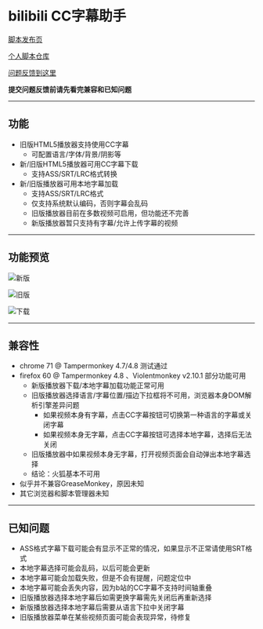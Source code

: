 bilibili CC字幕助手
=======================

[脚本发布页](https://greasyfork.org/scripts/378513)

[个人脚本仓库](https://github.com/indefined/UserScripts)

[问题反馈到这里](https://github.com/indefined/UserScripts/issues)

**提交问题反馈前请先看完兼容和已知问题**

-------------------------
## 功能

- 旧版HTML5播放器支持使用CC字幕
  - 可配置语言/字体/背景/阴影等
- 新/旧版HTML5播放器可用CC字幕下载
  - 支持ASS/SRT/LRC格式转换
- 新/旧版播放器可用本地字幕加载
  - 支持ASS/SRT/LRC格式
  - 仅支持系统默认编码，否则字幕会乱码
  - 旧版播放器目前在多数视频可启用，但功能还不完善
  - 新版播放器暂只支持有字幕/允许上传字幕的视频

-------------------------
## 功能预览

![新版](https://greasyfork.org/system/screenshots/screenshots/000/014/323/original/newPlayer.jpg)

![旧版](https://greasyfork.org/system/screenshots/screenshots/000/014/324/original/oldPlayer.jpg)

![下载](https://greasyfork.org/system/screenshots/screenshots/000/014/325/original/download.jpg)

-------------------------
## 兼容性

- chrome 71 @ Tampermonkey 4.7/4.8 测试通过
- firefox 60 @ Tampermonkey 4.8 、Violentmonkey v2.10.1 部分功能可用
  - 新版播放器下载/本地字幕加载功能正常可用
  - 旧版播放器选择语言/字幕位置/描边下拉框将不可用，浏览器本身DOM解析引擎差异问题
    - 如果视频本身有字幕，点击CC字幕按钮可切换第一种语言的字幕或关闭字幕
    - 如果视频本身无字幕，点击CC字幕按钮可选择本地字幕，选择后无法关闭
  - 旧版播放器中如果视频本身无字幕，打开视频页面会自动弹出本地字幕选择
  - 结论：火狐基本不可用
- 似乎并不兼容GreaseMonkey，原因未知
- 其它浏览器和脚本管理器未知

-------------------------
## 已知问题

- ASS格式字幕下载可能会有显示不正常的情况，如果显示不正常请使用SRT格式
- 本地字幕选择可能会乱码，以后可能会更新
- 本地字幕可能会加载失败，但是不会有提醒，问题定位中
- 本地字幕可能会丢失内容，因为b站的CC字幕不支持时间轴重叠
- 旧版播放器选择本地字幕后如需更换字幕需先关闭后再重新选择
- 新版播放器选择本地字幕后需要从语言下拉中关闭字幕
- 旧版播放器菜单在某些视频页面可能会表现异常，待修复
